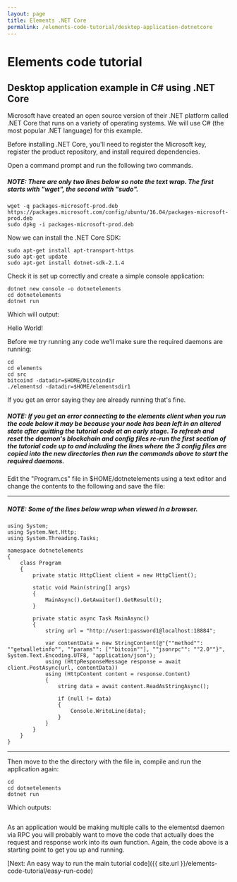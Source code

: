 ```yaml
---
layout: page
title: Elements .NET Core
permalink: /elements-code-tutorial/desktop-application-dotnetcore
---
```


# Elements code tutorial

## Desktop application example in C# using .NET Core

Microsoft have created an open source version of their .NET platform called .NET Core that runs on a variety of operating systems. We will use C# (the most popular .NET language) for this example.

Before installing .NET Core, you'll need to register the Microsoft key, register the product repository, and install required dependencies.

Open a command prompt and run the following two commands.

##### NOTE: There are only two lines below so note the text wrap. The first starts with "wget", the second with "sudo".

~~~~
wget -q packages-microsoft-prod.deb https://packages.microsoft.com/config/ubuntu/16.04/packages-microsoft-prod.deb
sudo dpkg -i packages-microsoft-prod.deb
~~~~

Now we can install the .NET Core SDK:

~~~~
sudo apt-get install apt-transport-https
sudo apt-get update
sudo apt-get install dotnet-sdk-2.1.4
~~~~

Check it is set up correctly and create a simple console application:

~~~~
dotnet new console -o dotnetelements
cd dotnetelements
dotnet run
~~~~

Which will output:

<div class="console-output">Hello World!
</div>

Before we try running any code we'll make sure the required daemons are running:

~~~~
cd
cd elements
cd src
bitcoind -datadir=$HOME/bitcoindir
./elementsd -datadir=$HOME/elementsdir1
~~~~

If you get an error saying they are already running that's fine.

##### NOTE: If you get an error connecting to the elements client when you run the code below it may be because your node has been left in an altered state after quitting the tutorial code at an early stage. To refresh and reset the daemon's blockchain and config files re-run the first section of the tutorial code up to and including the lines where the 3 config files are copied into the new directories then run the commands above to start the required daemons.

Edit the "Program.cs" file in $HOME/dotnetelements using a text editor and change the contents to the following and save the file:

* * * 

##### NOTE: Some of the lines below wrap when viewed in a browser.
~~~~
using System;
using System.Net.Http;
using System.Threading.Tasks;

namespace dotnetelements
{
    class Program
    {
        private static HttpClient client = new HttpClient();
        
        static void Main(string[] args)
        {
            MainAsync().GetAwaiter().GetResult();
        }

        private static async Task MainAsync()
        {
            string url = "http://user1:password1@localhost:18884";

            var contentData = new StringContent(@"{""method"": ""getwalletinfo"", ""params"": [""bitcoin""], ""jsonrpc"": ""2.0""}", System.Text.Encoding.UTF8, "application/json");
            using (HttpResponseMessage response = await client.PostAsync(url, contentData))
            using (HttpContent content = response.Content)
            {
                string data = await content.ReadAsStringAsync();
                
                if (null != data)
                {
                    Console.WriteLine(data);
                }
            }
        }
    }
}
~~~~

* * * 

Then move to the the directory with the file in, compile and run the application again:

~~~~
cd
cd dotnetelements
dotnet run
~~~~

Which outputs:

<img class="" alt="" src="{{ site.url }}/images/dotnet.png" />

As an application would be making multiple calls to the elementsd daemon via RPC you will probably want to move the code that actually does the request and response work into its own function. Again, the code above is a starting point to get you up and running.


[Next: An easy way to run the main tutorial code]({{ site.url }}/elements-code-tutorial/easy-run-code)

